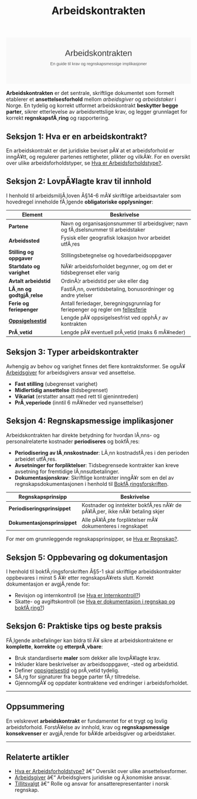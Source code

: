 ﻿---
title: "Arbeidskontrakten"
meta_title: "Arbeidskontrakten"
meta_description: '![Arbeidskontrakten](arbeidskontrakten-image.svg)'
slug: arbeidskontrakten
type: blog
layout: pages/single
---

![Arbeidskontrakten](arbeidskontrakten-image.svg)

**Arbeidskontrakten** er det sentrale, skriftlige dokumentet som formelt etablerer et **ansettelsesforhold** mellom *arbeidsgiver* og *arbeidstaker* i Norge. En tydelig og korrekt utformet arbeidskontrakt **beskytter begge parter**, sikrer etterlevelse av arbeidsrettslige krav, og legger grunnlaget for korrekt **regnskapsfÃ¸ring** og rapportering.

## Seksjon 1: Hva er en arbeidskontrakt?

En arbeidskontrakt er det juridiske beviset pÃ¥ at et arbeidsforhold er inngÃ¥tt, og regulerer partenes rettigheter, plikter og vilkÃ¥r. For en oversikt over ulike arbeidsforholdstyper, se [Hva er Arbeidsforholdstype?](/blogs/regnskap/hva-er-arbeidsforholdstype "Hva er Arbeidsforholdstype?").

## Seksjon 2: LovpÃ¥lagte krav til innhold

I henhold til arbeidsmiljÃ¸loven Â§14-6 mÃ¥ skriftlige arbeidsavtaler som hovedregel inneholde fÃ¸lgende **obligatoriske opplysninger**:

| Element                | Beskrivelse                                                       |
|------------------------|-------------------------------------------------------------------|
| **Partene**            | Navn og organisasjonsnummer til arbeidsgiver; navn og fÃ¸dselsnummer til arbeidstaker |
| **Arbeidssted**        | Fysisk eller geografisk lokasjon hvor arbeidet utfÃ¸res            |
| **Stilling og oppgaver** | Stillingsbetegnelse og hovedarbeidsoppgaver                    |
| **Startdato og varighet** | NÃ¥r arbeidsforholdet begynner, og om det er tidsbegrenset eller varig |
| **Avtalt arbeidstid**  | OrdinÃ¦r arbeidstid per uke eller dag                             |
| **LÃ¸nn og godtgjÃ¸relse** | FastlÃ¸nn, overtidsbetaling, bonusordninger og andre ytelser     |
| **Ferie og feriepenger** | Antall feriedager, beregningsgrunnlag for feriepenger og regler om [fellesferie](/blogs/regnskap/fellesferie "Fellesferie: Hva, regler og planlegging i Norge") |
| **[Oppsigelsestid](/blogs/regnskap/oppsigelsestid "Oppsigelsestid")**   | Lengde pÃ¥ oppsigelsesfrist ved opphÃ¸r av kontrakten              |
| **PrÃ¸vetid**           | Lengde pÃ¥ eventuell prÃ¸vetid (maks 6 mÃ¥neder)                     |

## Seksjon 3: Typer arbeidskontrakter

Avhengig av behov og varighet finnes det flere kontraktsformer. Se ogsÃ¥ [Arbeidsgiver](/blogs/regnskap/arbeidsgiver "Arbeidsgiver â€“ Roller og Ansvar i Norsk Arbeidsliv og Regnskap") for arbeidsgivers ansvar ved ansettelse.

- **Fast stilling** (ubegrenset varighet)
- **Midlertidig ansettelse** (tidsbegrenset)
- **Vikariat** (erstatter ansatt med rett til gjeninntreden)
- **PrÃ¸veperiode** (inntil 6 mÃ¥neder ved nyansettelser)

## Seksjon 4: Regnskapsmessige implikasjoner

Arbeidskontrakten har direkte betydning for hvordan lÃ¸nns- og personalrelaterte kostnader **periodiseres** og bokfÃ¸res:

- **Periodisering av lÃ¸nnskostnader**: LÃ¸nn kostnadsfÃ¸res i den perioden arbeidet utfÃ¸res.
- **Avsetninger for forpliktelser**: Tidsbegrensede kontrakter kan kreve avsetning for fremtidige lÃ¸nnsutbetalinger.
- **Dokumentasjonskrav**: Skriftlige kontrakter inngÃ¥r som en del av regnskapsdokumentasjonen i henhold til [BokfÃ¸ringsforskriften](/blogs/regnskap/hva-er-bokforingsforskriften "Hva er BokfÃ¸ringsforskriften? Komplett Guide til Norske BokfÃ¸ringskrav og Regler").

| Regnskapsprinsipp           | Beskrivelse                                                       |
|-----------------------------|-------------------------------------------------------------------|
| **Periodiseringsprinsippet**| Kostnader og inntekter bokfÃ¸res nÃ¥r de pÃ¥lÃ¸per, ikke nÃ¥r betaling skjer |
| **Dokumentasjonsprinsippet** | Alle pÃ¥lÃ¸pte forpliktelser mÃ¥ dokumenteres i regnskapet            |

For mer om grunnleggende regnskapsprinsipper, se [Hva er Regnskap?](/blogs/regnskap/hva-er-regnskap "Hva er Regnskap?").

## Seksjon 5: Oppbevaring og dokumentasjon

I henhold til bokfÃ¸ringsforskriften Â§5-1 skal skriftlige arbeidskontrakter oppbevares i minst 5 Ã¥r etter regnskapsÃ¥rets slutt. Korrekt dokumentasjon er avgjÃ¸rende for:

- Revisjon og internkontroll (se [Hva er Internkontroll?](/blogs/regnskap/hva-er-internkontroll "Hva er Internkontroll?"))
- Skatte- og avgiftskontroll (se [Hva er dokumentasjon i regnskap og bokfÃ¸ring?](/blogs/regnskap/hva-er-dokumentasjon-regnskap-bokforing "Hva er dokumentasjon i regnskap og bokfÃ¸ring?"))

## Seksjon 6: Praktiske tips og beste praksis

FÃ¸lgende anbefalinger kan bidra til Ã¥ sikre at arbeidskontraktene er **komplette**, **korrekte** og **etterprÃ¸vbare**:

- Bruk standardiserte **maler** som dekker alle lovpÃ¥lagte krav.
- Inkluder klare beskrivelser av arbeidsoppgaver, -sted og arbeidstid.
- Definer [oppsigelsestid](/blogs/regnskap/oppsigelsestid "Oppsigelsestid") og prÃ¸vetid tydelig.
- SÃ¸rg for signaturer fra begge parter fÃ¸r tiltredelse.
- GjennomgÃ¥ og oppdater kontraktene ved endringer i arbeidsforholdet.

---

## Oppsummering

En velskrevet **arbeidskontrakt** er fundamentet for et trygt og lovlig arbeidsforhold. ForstÃ¥else av innhold, krav og **regnskapsmessige konsekvenser** er avgjÃ¸rende for bÃ¥de arbeidsgiver og arbeidstaker.

---

## Relaterte artikler

  - [Hva er Arbeidsforholdstype?](/blogs/regnskap/hva-er-arbeidsforholdstype "Hva er Arbeidsforholdstype?") â€“ Oversikt over ulike ansettelsesformer.
  - [Arbeidsgiver](/blogs/regnskap/arbeidsgiver "Arbeidsgiver â€“ Roller og Ansvar i Norsk Arbeidsliv og Regnskap") â€“ Arbeidsgivers juridiske og Ã¸konomiske ansvar.
  - [Tillitsvalgt](/blogs/regnskap/tillitsvalgt "Tillitsvalgt â€“ Rolle og ansvar i norsk regnskap") â€“ Rolle og ansvar for ansatterepresentanter i norsk regnskap.
